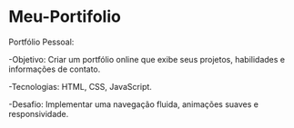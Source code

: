 # Meu-Portifolio

Portfólio Pessoal:

-Objetivo: Criar um portfólio online que exibe seus projetos, habilidades e informações de contato.

-Tecnologias: HTML, CSS, JavaScript.

-Desafio: Implementar uma navegação fluida, animações suaves e responsividade.
